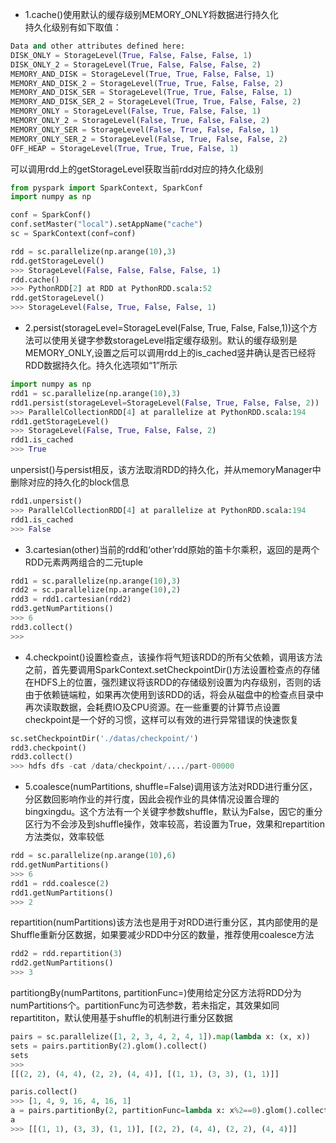 
- 1.cache()使用默认的缓存级别MEMORY_ONLY将数据进行持久化  
持久化级别有如下取值：
~~~python
Data and other attributes defined here:
DISK_ONLY = StorageLevel(True, False, False, False, 1)
DISK_ONLY_2 = StorageLevel(True, False, False, False, 2)
MEMORY_AND_DISK = StorageLevel(True, True, False, False, 1)
MEMORY_AND_DISK_2 = StorageLevel(True, True, False, False, 2)
MEMORY_AND_DISK_SER = StorageLevel(True, True, False, False, 1)
MEMORY_AND_DISK_SER_2 = StorageLevel(True, True, False, False, 2)
MEMORY_ONLY = StorageLevel(False, True, False, False, 1)
MEMORY_ONLY_2 = StorageLevel(False, True, False, False, 2)
MEMORY_ONLY_SER = StorageLevel(False, True, False, False, 1)
MEMORY_ONLY_SER_2 = StorageLevel(False, True, False, False, 2)
OFF_HEAP = StorageLevel(True, True, True, False, 1)
~~~

可以调用rdd上的getStorageLevel获取当前rdd对应的持久化级别
~~~python
from pyspark import SparkContext, SparkConf
import numpy as np

conf = SparkConf()
conf.setMaster("local").setAppName("cache")
sc = SparkContext(conf=conf)

rdd = sc.parallelize(np.arange(10),3)
rdd.getStorageLevel()
>>> StorageLevel(False, False, False, False, 1)
rdd.cache()
>>> PythonRDD[2] at RDD at PythonRDD.scala:52
rdd.getStorageLevel()
>>> StorageLevel(False, True, False, False, 1)
~~~

- 2.persist(storageLevel=StorageLevel(False, True, False, False,1))这个方法可以使用关键字参数storageLevel指定缓存级别。默认的缓存级别是MEMORY_ONLY,设置之后可以调用rdd上的is_cached竖井确认是否已经将RDD数据持久化。持久化选项如“1”所示  
~~~python
import numpy as np
rdd1 = sc.parallelize(np.arange(10),3)
rdd1.persist(storageLevel=StorageLevel(False, True, False, False, 2))
>>> ParallelCollectionRDD[4] at parallelize at PythonRDD.scala:194
rdd1.getStorageLevel()
>>> StorageLevel(False, True, False, False, 2)
rdd1.is_cached
>>> True
~~~
unpersist()与persist相反，该方法取消RDD的持久化，并从memoryManager中删除对应的持久化的block信息
~~~python
rdd1.unpersist()
>>> ParallelCollectionRDD[4] at parallelize at PythonRDD.scala:194
rdd1.is_cached
>>> False
~~~

- 3.cartesian(other)当前的rdd和‘other’rdd原始的笛卡尔乘积，返回的是两个RDD元素两两组合的二元tuple
~~~python
rdd1 = sc.parallelize(np.arange(10),3)
rdd2 = sc.parallelize(np.arange(10),2)
rdd3 = rdd1.cartesian(rdd2)
rdd3.getNumPartitions()
>>> 6
rdd3.collect()
>>> 
~~~

- 4.checkpoint()设置检查点，该操作将气短该RDD的所有父依赖，调用该方法之前，首先要调用SparkContext.setCheckpointDir()方法设置检查点的存储在HDFS上的位置，强烈建议将该RDD的存储级别设置为内存级别，否则的话由于依赖链端粒，如果再次使用到该RDD的话，将会从磁盘中的检查点目录中再次读取数据，会耗费IO及CPU资源。在一些重要的计算节点设置checkpoint是一个好的习惯，这样可以有效的进行异常错误的快速恢复
~~~python
sc.setCheckpointDir('./datas/checkpoint/')
rdd3.checkpoint()
rdd3.collect()
>>> hdfs dfs -cat /data/checkpoint/..../part-00000
~~~

- 5.coalesce(numPartitions, shuffle=False)调用该方法对RDD进行重分区，分区数回影响作业的并行度，因此会视作业的具体情况设置合理的bingxingdu。这个方法有一个关键字参数shuffle，默认为False，因它的重分区行为不会涉及到shuffle操作，效率较高，若设置为True，效果和repartition方法类似，效率较低
~~~python
rdd = sc.parallelize(np.arange(10),6)
rdd.getNumPartitions()
>>> 6
rdd1 = rdd.coalesce(2)
rdd1.getNumPartitions()
>>> 2
~~~
repartition(numPartitions)该方法也是用于对RDD进行重分区，其内部使用的是Shuffle重新分区数据，如果要减少RDD中分区的数量，推荐使用coalesce方法
~~~python
rdd2 = rdd.repartition(3)
rdd2.getNumPartitions()
>>> 3
~~~

partitiongBy(numPartitons, partitionFunc=<function portable_hash>)使用给定分区方法将RDD分为numPartitions个。partitionFunc为可选参数，若未指定，其效果如同repartititon，默认使用基于shuffle的机制进行重分区数据
    
~~~python
pairs = sc.parallelize([1, 2, 3, 4, 2, 4, 1]).map(lambda x: (x, x))
sets = pairs.partitionBy(2).glom().collect()
sets
>>>
[[(2, 2), (4, 4), (2, 2), (4, 4)], [(1, 1), (3, 3), (1, 1)]]

paris.collect()
>>> [1, 4, 9, 16, 4, 16, 1]
a = pairs.partitionBy(2, partitionFunc=lambda x: x%2==0).glom().collect()
a
>>> [[(1, 1), (3, 3), (1, 1)], [(2, 2), (4, 4), (2, 2), (4, 4)]]
~~~
